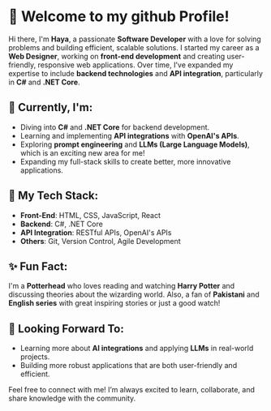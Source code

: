 # 👋 Welcome to my github Profile!

Hi there, I'm **Haya**, a passionate **Software Developer** with a love for solving problems and building efficient, scalable solutions. I started my career as a **Web Designer**, working on **front-end development** and creating user-friendly, responsive web applications. Over time, I've expanded my expertise to include **backend technologies** and **API integration**, particularly in **C#** and **.NET Core**.

## 🔭 Currently, I'm:
- Diving into **C#** and **.NET Core** for backend development.
- Learning and implementing **API integrations** with **OpenAI's APIs**.
- Exploring **prompt engineering** and **LLMs (Large Language Models)**, which is an exciting new area for me!
- Expanding my full-stack skills to create better, more innovative applications.

## 💼 My Tech Stack:
- **Front-End**: HTML, CSS, JavaScript, React
- **Backend**: C#, .NET Core
- **API Integration**: RESTful APIs, OpenAI's APIs
- **Others**: Git, Version Control, Agile Development

## ✨ Fun Fact:
I'm a **Potterhead** who loves reading and watching **Harry Potter** and discussing theories about the wizarding world. Also, a fan of **Pakistani** and **English series** with great inspiring stories or just a good watch!

## 🚀 Looking Forward To:
- Learning more about **AI integrations** and applying **LLMs** in real-world projects.
- Building more robust applications that are both user-friendly and efficient.

Feel free to connect with me! I’m always excited to learn, collaborate, and share knowledge with the community.


<!---
hayamione/hayamione is a ✨ special ✨ repository because its `README.md` (this file) appears on your GitHub profile.
You can click the Preview link to take a look at your changes.
--->
